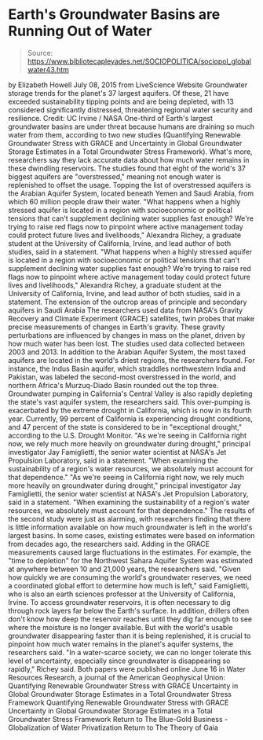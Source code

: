 # Earth's Groundwater Basins are Running Out of Water

> Source: https://www.bibliotecapleyades.net/SOCIOPOLITICA/sociopol_globalwater43.htm

by Elizabeth Howell July 08, 2015 from LiveScience Website
Groundwater storage trends for the planet's 37 largest aquifers.
Of these, 21 have exceeded sustainability tipping points and are being depleted,
with 13 considered significantly distressed,
threatening regional water security and resilience. Credit: UC Irvine / NASA
One-third of Earth's largest groundwater basins are under threat because humans are draining so much water from them, according to two new studies (Quantifying Renewable Groundwater Stress with GRACE and Uncertainty in Global Groundwater Storage Estimates in a Total Groundwater Stress Framework).
What's more, researchers say they lack accurate data about how much water remains in these dwindling reservoirs. The studies found that eight of the world's 37 biggest aquifers are "overstressed," meaning not enough water is replenished to offset the usage.
Topping the list of overstressed aquifers is the Arabian Aquifer System, located beneath Yemen and Saudi Arabia, from which 60 million people draw their water.
"What happens when a highly stressed aquifer is located in a region with socioeconomic or political tensions that can't supplement declining water supplies fast enough? We're trying to raise red flags now to pinpoint where active management today could protect future lives and livelihoods," Alexandra Richey, a graduate student at the University of California, Irvine, and lead author of both studies, said in a statement.
"What happens when a highly stressed aquifer is located in a region with socioeconomic or political tensions that can't supplement declining water supplies fast enough?
We're trying to raise red flags now to pinpoint where active management today could protect future lives and livelihoods," Alexandra Richey, a graduate student at the University of California, Irvine, and lead author of both studies, said in a statement.
The extension of the outcrop areas
of principle and secondary aquifers in Saudi Arabia
The researchers used data from NASA's Gravity Recovery and Climate Experiment (GRACE) satellites, twin probes that make precise measurements of changes in Earth's gravity.
These gravity perturbations are influenced by changes in mass on the planet, driven by how much water has been lost.
The studies used data collected between 2003 and 2013. In addition to the Arabian Aquifer System, the most taxed aquifers are located in the world's driest regions, the researchers found.
For instance, the Indus Basin aquifer, which straddles northwestern India and Pakistan, was labeled the second-most overstressed in the world, and northern Africa's Murzuq-Diado Basin rounded out the top three.
Groundwater pumping in California's Central Valley is also rapidly depleting the state's vast aquifer system, the researchers said. This over-pumping is exacerbated by the extreme drought in California, which is now in its fourth year.
Currently, 99 percent of California is experiencing drought conditions, and 47 percent of the state is considered to be in "exceptional drought," according to the U.S. Drought Monitor.
"As we're seeing in California right now, we rely much more heavily on groundwater during drought," principal investigator Jay Famiglietti, the senior water scientist at NASA's Jet Propulsion Laboratory, said in a statement. "When examining the sustainability of a region's water resources, we absolutely must account for that dependence."
"As we're seeing in California right now, we rely much more heavily on groundwater during drought," principal investigator Jay Famiglietti, the senior water scientist at NASA's Jet Propulsion Laboratory, said in a statement.
"When examining the sustainability of a region's water resources, we absolutely must account for that dependence."
The results of the second study were just as alarming, with researchers finding that there is little information available on how much groundwater is left in the world's largest basins.
In some cases, existing estimates were based on information from decades ago, the researchers said. Adding in the GRACE measurements caused large fluctuations in the estimates.
For example, the "time to depletion" for the Northwest Sahara Aquifer System was estimated at anywhere between 10 and 21,000 years, the researchers said.
"Given how quickly we are consuming the world's groundwater reserves, we need a coordinated global effort to determine how much is left," said Famiglietti, who is also an earth sciences professor at the University of California, Irvine.
To access groundwater reservoirs, it is often necessary to dig through rock layers far below the Earth's surface.
In addition, drillers often don't know how deep the reservoir reaches until they dig far enough to see where the moisture is no longer available.
But with the world's usable groundwater disappearing faster than it is being replenished, it is crucial to pinpoint how much water remains in the planet's aquifer systems, the researchers said.
"In a water-scarce society, we can no longer tolerate this level of uncertainty, especially since groundwater is disappearing so rapidly," Richey said.
Both papers were published online June 16 in Water Resources Research, a journal of the American Geophysical Union:
Quantifying Renewable Groundwater Stress with GRACE Uncertainty in Global Groundwater Storage Estimates in a Total Groundwater Stress Framework
Quantifying Renewable Groundwater Stress with GRACE
Uncertainty in Global Groundwater Storage Estimates in a Total Groundwater Stress Framework
Return to The Blue-Gold Business - Globalization of Water Privatization
Return to The Theory of Gaia
